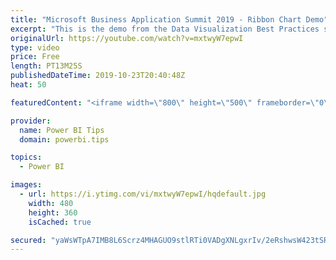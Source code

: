 ```yaml
---
title: "Microsoft Business Application Summit 2019 - Ribbon Chart Demo"
excerpt: "This is the demo from the Data Visualization Best Practices session BRK 3023 from the Microsoft Business Application Summit"
originalUrl: https://youtube.com/watch?v=mxtwyW7epwI
type: video
price: Free
length: PT13M25S
publishedDateTime: 2019-10-23T20:40:48Z
heat: 50

featuredContent: "<iframe width=\"800\" height=\"500\" frameborder=\"0\" src=\"https://www.youtube.com/embed/mxtwyW7epwI\" allow=\"accelerometer; autoplay; encrypted-media; gyroscope; picture-in-picture\" allowfullscreen></iframe>"

provider:
  name: Power BI Tips
  domain: powerbi.tips

topics:
  - Power BI

images:
  - url: https://i.ytimg.com/vi/mxtwyW7epwI/hqdefault.jpg
    width: 480
    height: 360
    isCached: true

secured: "yaWsWTpA7IMB8L6Scrz4MHAGUO9stlRTi0VADgXNLgxrIv/2eRshwsW423tSRmpbN2JDQr/fp5in0drEj7lZnqwJqNtAs1+edECWvvrWd9p5EGfej9V1OhHaXnPR+OMWL7tS9nLZdSjC2bq90rBhkL/w8FoNQzBu0EaPK5cLLMYkNd5P58WJmm8XCMC3uzmfJyg0pgdGBDqPPlJOX/ii8MEOMgxqbBrTfR7n/HeX1C55xv4NZAbUfjQd0ng+UFMqP8LL9/JfxpREeYDX0EtBwiiK/UQV48JBvgUSXaR4mODFh+tpALxXp84svRjqyLKIayGhQxWHAgtyNCzyJT2kD2cmsiwCcYQSMUL0Wa46MJvAKv/1Tcoy8dcocYnIFz/ULTJK5dH6zEUBkWEdjZbpqp2CMThgOxSrBLh5lTAYMW4=;+zr420orciXfs1I7E/pTKQ=="
---
```


